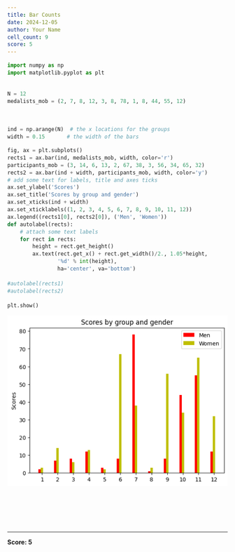 ```yaml
---
title: Bar Counts
date: 2024-12-05
author: Your Name
cell_count: 9
score: 5
---
```


```python
import numpy as np
import matplotlib.pyplot as plt

```


```python

N = 12
medalists_mob = (2, 7, 8, 12, 3, 8, 78, 1, 8, 44, 55, 12)




```


```python
ind = np.arange(N)  # the x locations for the groups
width = 0.15       # the width of the bars


```


```python
fig, ax = plt.subplots()
rects1 = ax.bar(ind, medalists_mob, width, color='r')
participants_mob = (3, 14, 6, 13, 2, 67, 38, 3, 56, 34, 65, 32)
rects2 = ax.bar(ind + width, participants_mob, width, color='y')
# add some text for labels, title and axes ticks
ax.set_ylabel('Scores')
ax.set_title('Scores by group and gender')
ax.set_xticks(ind + width)
ax.set_xticklabels((1, 2, 3, 4, 5, 6, 7, 8, 9, 10, 11, 12))
ax.legend((rects1[0], rects2[0]), ('Men', 'Women'))
def autolabel(rects):
    # attach some text labels
    for rect in rects:
        height = rect.get_height()
        ax.text(rect.get_x() + rect.get_width()/2., 1.05*height,
                '%d' % int(height),
                ha='center', va='bottom')

#autolabel(rects1)
#autolabel(rects2)

plt.show()

```


    
![png](bar_counts_files/bar_counts_3_0.png)
    



```python

```


```python



```


```python

```


```python

```


```python

```


---
**Score: 5**
